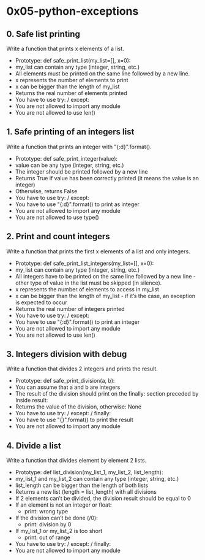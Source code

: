 # 0x05-python-exceptions

## 0. Safe list printing
Write a function that prints x elements of a list.

* Prototype: def safe_print_list(my_list=[], x=0):
* my_list can contain any type (integer, string, etc.)
* All elements must be printed on the same line followed by a new line.
* x represents the number of elements to print
* x can be bigger than the length of my_list
* Returns the real number of elements printed
* You have to use try: / except:
* You are not allowed to import any module
* You are not allowed to use len()

## 1. Safe printing of an integers list
Write a function that prints an integer with "{:d}".format().

* Prototype: def safe_print_integer(value):
* value can be any type (integer, string, etc.)
* The integer should be printed followed by a new line
* Returns True if value has been correctly printed (it means the value is an integer)
* Otherwise, returns False
* You have to use try: / except:
* You have to use "{:d}".format() to print as integer
* You are not allowed to import any module
* You are not allowed to use type()

## 2. Print and count integers
Write a function that prints the first x elements of a list and only integers.

* Prototype: def safe_print_list_integers(my_list=[], x=0):
* my_list can contain any type (integer, string, etc.)
* All integers have to be printed on the same line followed by a new line - other type of value in the list must be skipped (in silence).
* x represents the number of elements to access in my_list
* x can be bigger than the length of my_list - if it’s the case, an exception is expected to occur
* Returns the real number of integers printed
* You have to use try: / except:
* You have to use "{:d}".format() to print an integer
* You are not allowed to import any module
* You are not allowed to use len()

## 3. Integers division with debug
Write a function that divides 2 integers and prints the result.

* Prototype: def safe_print_division(a, b):
* You can assume that a and b are integers
* The result of the division should print on the finally: section preceded by Inside result:
* Returns the value of the division, otherwise: None
* You have to use try: / except: / finally:
* You have to use "{}".format() to print the result
* You are not allowed to import any module

## 4. Divide a list
Write a function that divides element by element 2 lists.

* Prototype: def list_division(my_list_1, my_list_2, list_length):
* my_list_1 and my_list_2 can contain any type (integer, string, etc.)
* list_length can be bigger than the length of both lists
* Returns a new list (length = list_length) with all divisions
* If 2 elements can’t be divided, the division result should be equal to 0
* If an element is not an integer or float:
    * print: wrong type
* If the division can’t be done (/0):
    * print: division by 0
* If my_list_1 or my_list_2 is too short
    * print: out of range
* You have to use try: / except: / finally:
* You are not allowed to import any module